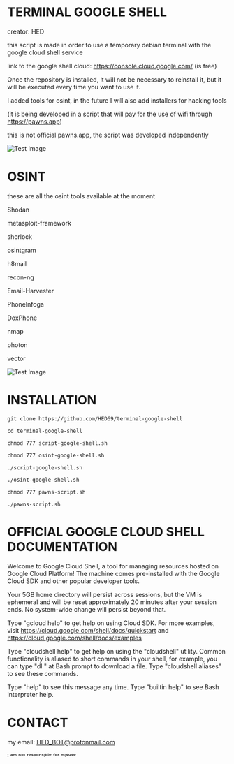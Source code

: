 # TERMINAL GOOGLE SHELL
creator: HED

this script is made in order to use a temporary debian terminal with the google cloud shell service

link to the google shell cloud: https://console.cloud.google.com/ (is free)

Once the repository is installed, it will not be necessary to reinstall it, but it will be executed every time you want to use it.

I added tools for osint, in the future I will also add installers for hacking tools

(it is being developed in a script that will pay for the use of wifi through https://pawns.app)

this is not official pawns.app, the script was developed independently

![Test Image](https://media.discordapp.net/attachments/906088924693286962/1042052294390333500/Screenshot_2022-11-15_13.22.31.png?width=899&height=478)

# OSINT
these are all the osint tools available at the moment

Shodan

metasploit-framework

sherlock

osintgram

h8mail

recon-ng

Email-Harvester

PhoneInfoga

DoxPhone

nmap

photon

vector

![Test Image](https://media.discordapp.net/attachments/1033030029858312312/1042463936332701897/Screenshot_2022-11-16_16.33.24.png)

# INSTALLATION
```
git clone https://github.com/HED69/terminal-google-shell
```
```
cd terminal-google-shell
```
```
chmod 777 script-google-shell.sh
```
```
chmod 777 osint-google-shell.sh
```
```
./script-google-shell.sh
```
```
./osint-google-shell.sh
```
```
chmod 777 pawns-script.sh
```
```
./pawns-script.sh
```
# OFFICIAL GOOGLE CLOUD SHELL DOCUMENTATION


Welcome to Google Cloud Shell, a tool for managing resources hosted on Google Cloud Platform!
The machine comes pre-installed with the Google Cloud SDK and other popular developer tools.

Your 5GB home directory will persist across sessions, but the VM is ephemeral and will be reset
approximately 20 minutes after your session ends. No system-wide change will persist beyond that.

Type "gcloud help" to get help on using Cloud SDK. For more examples, visit
https://cloud.google.com/shell/docs/quickstart and https://cloud.google.com/shell/docs/examples

Type "cloudshell help" to get help on using the "cloudshell" utility.  Common functionality is
aliased to short commands in your shell, for example, you can type "dl <filename>" at Bash prompt to
download a file. Type "cloudshell aliases" to see these commands.

Type "help" to see this message any time. Type "builtin help" to see Bash interpreter help.



# CONTACT
my email: HED_BOT@protonmail.com




ᴵ ᵃᵐ ⁿᵒᵗ ʳᵉˢᵖᵒⁿˢᶦᵇˡᵉ ᶠᵒʳ ᵐᶦˢᵘˢᵉ

